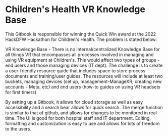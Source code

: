 # Children's Health VR Knowledge Base

This Gitbook is responsible for winning the Quick Win award at the 2022 HackDFW Hackathon for Children's Health. The problem is stated below:


VR Knowledge Base - There is no internal/centralized Knowledge Base for all things VR that encompasses all processes involved in managing and using VR equipment at Children's. This would affect two types of groups - end users and those managing devices (IT dept). The challenge is to create a user-friendly resource guide that includes space to store process documents and training/user guides. The resources will include at least two buckets, managing devices (set up, management-ManageXR, creating new accounts - Meta, etc) and end users (how-to guides on using VR headsets for first timers)

By setting up a Gitbook, it allows for cloud storage as well as easy accessibility and a search bear allows for quick search. The merge function is similar to that of github, and allows for changes to be monitored in real time. The UI is good for both hospital staff and IT department. Editing, formatting and customization is easy to use and allows for lots of freedom to the users.
